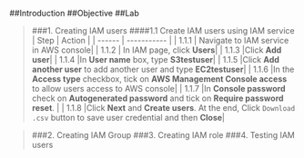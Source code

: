 ##Introduction
##Objective
##Lab
>###1. Creating IAM users
####1.1 Create IAM users using IAM service
| Step | Action |
| ------ | ----------- |
| 1.1.1   | Navigate to IAM service in AWS console|
| 1.1.2 | In IAM page, click **Users**|
| 1.1.3    |Click **Add user**|
| 1.1.4    |In **User name** box, type **S3testuser**|
| 1.1.5    |Click **Add another user** to add another user and type **EC2testuser**|
| 1.1.6    |In the **Access type** checkbox, tick on **AWS Management Console access** to allow users access to AWS console|
| 1.1.7    |In **Console password** check on **Autogenerated password** and tick on **Require password reset**. |
| 1.1.8    |Click **Next** and **Create users**. At the end, Click `Download .csv` button to save user credential and then **Close**|

>###2. Creating IAM Group
>###3. Creating IAM role
>###4. Testing IAM users
